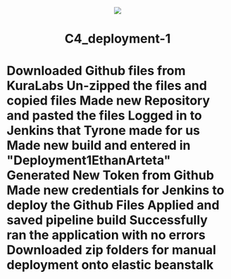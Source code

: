 <p align="center">
<img src="https://github.com/kura-labs-org/kuralabs_deployment_1/blob/main/Kuralogo.png">
</p>
<h1 align="center">C4_deployment-1<h1> 

Downloaded Github files from KuraLabs
Un-zipped the files and copied files
Made new Repository and pasted the files
Logged in to Jenkins that Tyrone made for us
Made new build and entered in "Deployment1EthanArteta"
Generated New Token from Github
Made new credentials for Jenkins to deploy the Github Files
Applied and saved pipeline build
Successfully ran the application with no errors
Downloaded zip folders for manual deployment onto elastic beanstalk
